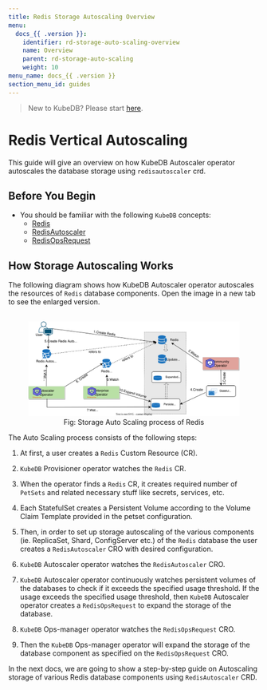 ```yaml
---
title: Redis Storage Autoscaling Overview
menu:
  docs_{{ .version }}:
    identifier: rd-storage-auto-scaling-overview
    name: Overview
    parent: rd-storage-auto-scaling
    weight: 10
menu_name: docs_{{ .version }}
section_menu_id: guides
---
```


> New to KubeDB? Please start [here](/docs/README.md).

# Redis Vertical Autoscaling

This guide will give an overview on how KubeDB Autoscaler operator autoscales the database storage using `redisautoscaler` crd.

## Before You Begin

- You should be familiar with the following `KubeDB` concepts:
  - [Redis](/docs/guides/redis/concepts/redis.md)
  - [RedisAutoscaler](/docs/guides/redis/concepts/autoscaler.md)
  - [RedisOpsRequest](/docs/guides/redis/concepts/redisopsrequest.md)

## How Storage Autoscaling Works

The following diagram shows how KubeDB Autoscaler operator autoscales the resources of `Redis` database components. Open the image in a new tab to see the enlarged version.

<figure align="center">
  <img alt="Storage Auto Scaling process of Redis" src="/docs/images/redis/rd-storage-autoscaling.svg">
<figcaption align="center">Fig: Storage Auto Scaling process of Redis</figcaption>
</figure>


The Auto Scaling process consists of the following steps:

1. At first, a user creates a `Redis` Custom Resource (CR).

2. `KubeDB` Provisioner  operator watches the `Redis` CR.

3. When the operator finds a `Redis` CR, it creates required number of `PetSets` and related necessary stuff like secrets, services, etc.

4. Each StatefulSet creates a Persistent Volume according to the Volume Claim Template provided in the petset configuration.

5. Then, in order to set up storage autoscaling of the various components (ie. ReplicaSet, Shard, ConfigServer etc.) of the `Redis` database the user creates a `RedisAutoscaler` CRO with desired configuration.

6. `KubeDB` Autoscaler operator watches the `RedisAutoscaler` CRO.

7. `KubeDB` Autoscaler operator continuously watches persistent volumes of the databases to check if it exceeds the specified usage threshold.
  If the usage exceeds the specified usage threshold, then `KubeDB` Autoscaler operator creates a `RedisOpsRequest` to expand the storage of the database. 
   
8. `KubeDB` Ops-manager operator watches the `RedisOpsRequest` CRO.

9. Then the `KubeDB` Ops-manager operator will expand the storage of the database component as specified on the `RedisOpsRequest` CRO.

In the next docs, we are going to show a step-by-step guide on Autoscaling storage of various Redis database components using `RedisAutoscaler` CRD.
